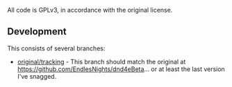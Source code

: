 All code is GPLv3, in accordance with the original license.

## Development

This consists of several branches:

- [original/tracking](/tree/original/tracking) - This branch should match the original at https://github.com/EndlesNights/dnd4eBeta... or at least the last version I've snagged.
